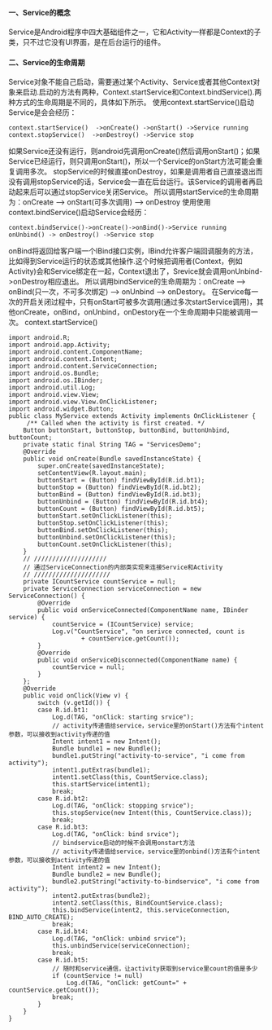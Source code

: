 #### 一、Service的概念
Service是Android程序中四大基础组件之一，它和Activity一样都是Context的子类，只不过它没有UI界面，是在后台运行的组件。
#### 二、Service的生命周期
Service对象不能自己启动，需要通过某个Activity、Service或者其他Context对象来启动.启动的方法有两种，Context.startService和Context.bindService().两种方式的生命周期是不同的，具体如下所示。
使用context.startService()启动Service是会会经历：
```  
context.startService()  ->onCreate() ->onStart() ->Service running
context.stopService()  ->onDestroy() ->Service stop
```
如果Service还没有运行，则android先调用onCreate()然后调用onStart()；如果Service已经运行，则只调用onStart()，所以一个Service的onStart方法可能会重复调用多次。
stopService的时候直接onDestroy，如果是调用者自己直接退出而没有调用stopService的话，Service会一直在后台运行。该Service的调用者再启动起来后可以通过stopService关闭Service。
所以调用startService的生命周期为：onCreate --> onStart(可多次调用) --> onDestroy
使用使用context.bindService()启动Service会经历：
```  
context.bindService()->onCreate()->onBind()->Service running
onUnbind() -> onDestroy() ->Service stop
```
onBind将返回给客户端一个IBind接口实例，IBind允许客户端回调服务的方法，比如得到Service运行的状态或其他操作.这个时候把调用者(Context，例如Activity)会和Service绑定在一起，Context退出了，Srevice就会调用onUnbind->onDestroy相应退出。
所以调用bindService的生命周期为：onCreate --> onBind(只一次，不可多次绑定) --> onUnbind --> onDestory。
在Service每一次的开启关闭过程中，只有onStart可被多次调用(通过多次startService调用)，其他onCreate，onBind，onUnbind，onDestory在一个生命周期中只能被调用一次。
context.startService() 
```  
import android.R;
import android.app.Activity;
import android.content.ComponentName;
import android.content.Intent;
import android.content.ServiceConnection;
import android.os.Bundle;
import android.os.IBinder;
import android.util.Log;
import android.view.View;
import android.view.View.OnClickListener;
import android.widget.Button;
public class MyService extends Activity implements OnClickListener {
	 /** Called when the activity is first created. */
	Button buttonStart, buttonStop, buttonBind, buttonUnbind, buttonCount;
	private static final String TAG = "ServicesDemo";
	@Override
	public void onCreate(Bundle savedInstanceState) {
		super.onCreate(savedInstanceState);
		setContentView(R.layout.main);
		buttonStart = (Button) findViewById(R.id.bt1);
		buttonStop = (Button) findViewById(R.id.bt2);
		buttonBind = (Button) findViewById(R.id.bt3);
		buttonUnbind = (Button) findViewById(R.id.bt4);
		buttonCount = (Button) findViewById(R.id.bt5);
		buttonStart.setOnClickListener(this);
		buttonStop.setOnClickListener(this);
		buttonBind.setOnClickListener(this);
		buttonUnbind.setOnClickListener(this);
		buttonCount.setOnClickListener(this);
	}
	// ////////////////////
	// 通过ServiceConnection的内部类实现来连接Service和Activity
	// /////////////////////
	private ICountService countService = null;
	private ServiceConnection serviceConnection = new ServiceConnection() {
		@Override
		public void onServiceConnected(ComponentName name, IBinder service) {
			countService = (ICountService) service;
			Log.v("CountService", "on serivce connected, count is
					+ countService.getCount());
		}
		@Override
		public void onServiceDisconnected(ComponentName name) {
			countService = null;
		}
	};
	@Override
	public void onClick(View v) {
		switch (v.getId()) {
		case R.id.bt1:
			Log.d(TAG, "onClick: starting srvice");
			// activity传递值给service，service里的onStart()方法有个intent参数，可以接收到activity传递的值
			Intent intent1 = new Intent();
			Bundle bundle1 = new Bundle();
			bundle1.putString("activity-to-service", "i come from activity");
			intent1.putExtras(bundle1);
			intent1.setClass(this, CountService.class);
			this.startService(intent1);
			break;
		case R.id.bt2:
			Log.d(TAG, "onClick: stopping srvice");
			this.stopService(new Intent(this, CountService.class));
			break;
		case R.id.bt3:
			Log.d(TAG, "onClick: bind srvice");
			// bindservice启动的时候不会调用onstart方法
			// activity传递值给service，service里的onbind()方法有个intent参数，可以接收到activity传递的值
			Intent intent2 = new Intent();
			Bundle bundle2 = new Bundle();
			bundle2.putString("activity-to-bindservice", "i come from activity");
			intent2.putExtras(bundle2);
			intent2.setClass(this, BindCountService.class);
			this.bindService(intent2, this.serviceConnection, BIND_AUTO_CREATE);
			break;
		case R.id.bt4:
			Log.d(TAG, "onClick: unbind srvice");
			this.unbindService(serviceConnection);
			break;
		case R.id.bt5:
			// 随时和service通信，让activity获取到service里count的值是多少
			if (countService != null)
				Log.d(TAG, "onClick: getCount=" + countService.getCount());
			break;
		}
	}
}
```